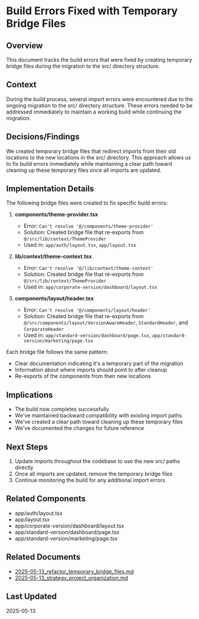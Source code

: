 # Build Errors Fixed with Temporary Bridge Files

## Overview

This document tracks the build errors that were fixed by creating temporary bridge files during the migration to the src/ directory structure.

## Context

During the build process, several import errors were encountered due to the ongoing migration to the src/ directory structure. These errors needed to be addressed immediately to maintain a working build while continuing the migration.

## Decisions/Findings

We created temporary bridge files that redirect imports from their old locations to the new locations in the src/ directory. This approach allows us to fix build errors immediately while maintaining a clear path toward cleaning up these temporary files once all imports are updated.

## Implementation Details

The following bridge files were created to fix specific build errors:

1. **components/theme-provider.tsx**
   - Error: `Can't resolve '@/components/theme-provider'`
   - Solution: Created bridge file that re-exports from `@/src/lib/context/ThemeProvider`
   - Used in: `app/auth/layout.tsx`, `app/layout.tsx`

2. **lib/context/theme-context.tsx**
   - Error: `Can't resolve '@/lib/context/theme-context'`
   - Solution: Created bridge file that re-exports from `@/src/lib/context/ThemeProvider`
   - Used in: `app/corporate-version/dashboard/layout.tsx`

3. **components/layout/header.tsx**
   - Error: `Can't resolve '@/components/layout/header'`
   - Solution: Created bridge file that re-exports from `@/src/components/layout/VersionAwareHeader`, `StandardHeader`, and `CorporateHeader`
   - Used in: `app/standard-version/dashboard/page.tsx`, `app/standard-version/marketing/page.tsx`

Each bridge file follows the same pattern:
- Clear documentation indicating it's a temporary part of the migration
- Information about where imports should point to after cleanup
- Re-exports of the components from their new locations

## Implications

- The build now completes successfully
- We've maintained backward compatibility with existing import paths
- We've created a clear path toward cleaning up these temporary files
- We've documented the changes for future reference

## Next Steps

1. Update imports throughout the codebase to use the new src/ paths directly
2. Once all imports are updated, remove the temporary bridge files
3. Continue monitoring the build for any additional import errors

## Related Components

- app/auth/layout.tsx
- app/layout.tsx
- app/corporate-version/dashboard/layout.tsx
- app/standard-version/dashboard/page.tsx
- app/standard-version/marketing/page.tsx

## Related Documents

- [2025-05-13_refactor_temporary_bridge_files.md](./2025-05-13_refactor_temporary_bridge_files.md)
- [2025-05-13_strategy_project_organization.md](./2025-05-13_strategy_project_organization.md)

## Last Updated

2025-05-13
